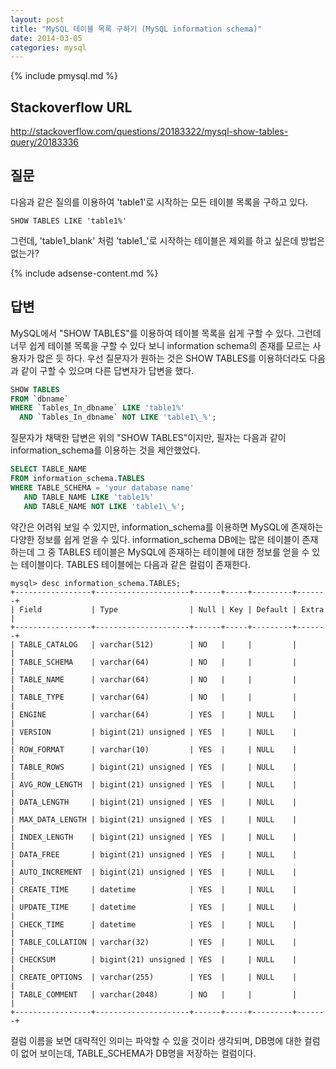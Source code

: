 ```yaml
---
layout: post
title: "MySQL 테이블 목록 구하기 (MySQL information schema)"
date: 2014-03-05 
categories: mysql
---
```


{% include pmysql.md %}

## Stackoverflow URL

http://stackoverflow.com/questions/20183322/mysql-show-tables-query/20183336

## 질문

다음과 같은 질의를 이용하여 'table1'로 시작하는 모든 테이블 목록을 구하고 있다.

    SHOW TABLES LIKE 'table1%'

그런데, 'table1_blank' 처럼 'table1_'로 시작하는 테이블은 제외를 하고 싶은데 방법은 없는가?

{% include adsense-content.md %}

## 답변

MySQL에서 "SHOW TABLES"를 이용하여 테이블 목록을 쉽게 구할 수 있다. 그런데 너무 쉽게 테이블 목록을 구할 수 있다 보니 information schema의 존재를 모르는 사용자가 많은 듯 하다. 우선 질문자가 원하는 것은 SHOW TABLES를 이용하더라도 다음과 같이 구할 수 있으며 다른 답변자가 답변을 했다.

```sql
SHOW TABLES
FROM `dbname`
WHERE `Tables_In_dbname` LIKE 'table1%'
  AND `Tables_In_dbname` NOT LIKE 'table1\_%';
```

질문자가 채택한 답변은 위의 "SHOW TABLES"이지만, 필자는 다음과 같이 information_schema를 이용하는 것을 제안했었다.

```sql
SELECT TABLE_NAME
FROM information_schema.TABLES
WHERE TABLE_SCHEMA = 'your database name'
   AND TABLE_NAME LIKE 'table1%'
   AND TABLE_NAME NOT LIKE 'table1\_%';
```

약간은 어려워 보일 수 있지만, information_schema를 이용하면 MySQL에 존재하는 다양한 정보를 쉽게 얻을 수 있다. information_schema DB에는 많은 테이블이 존재하는데 그 중 TABLES 테이블은 MySQL에 존재하는 테이블에 대한 정보를 얻을 수 있는 테이블이다. TABLES 테이블에는 다음과 같은 컬럼이 존재한다.

    mysql> desc information_schema.TABLES;
    +-----------------+---------------------+------+-----+---------+-------+
    | Field           | Type                | Null | Key | Default | Extra |
    +-----------------+---------------------+------+-----+---------+-------+
    | TABLE_CATALOG   | varchar(512)        | NO   |     |         |       |
    | TABLE_SCHEMA    | varchar(64)         | NO   |     |         |       |
    | TABLE_NAME      | varchar(64)         | NO   |     |         |       |
    | TABLE_TYPE      | varchar(64)         | NO   |     |         |       |
    | ENGINE          | varchar(64)         | YES  |     | NULL    |       |
    | VERSION         | bigint(21) unsigned | YES  |     | NULL    |       |
    | ROW_FORMAT      | varchar(10)         | YES  |     | NULL    |       |
    | TABLE_ROWS      | bigint(21) unsigned | YES  |     | NULL    |       |
    | AVG_ROW_LENGTH  | bigint(21) unsigned | YES  |     | NULL    |       |
    | DATA_LENGTH     | bigint(21) unsigned | YES  |     | NULL    |       |
    | MAX_DATA_LENGTH | bigint(21) unsigned | YES  |     | NULL    |       |
    | INDEX_LENGTH    | bigint(21) unsigned | YES  |     | NULL    |       |
    | DATA_FREE       | bigint(21) unsigned | YES  |     | NULL    |       |
    | AUTO_INCREMENT  | bigint(21) unsigned | YES  |     | NULL    |       |
    | CREATE_TIME     | datetime            | YES  |     | NULL    |       |
    | UPDATE_TIME     | datetime            | YES  |     | NULL    |       |
    | CHECK_TIME      | datetime            | YES  |     | NULL    |       |
    | TABLE_COLLATION | varchar(32)         | YES  |     | NULL    |       |
    | CHECKSUM        | bigint(21) unsigned | YES  |     | NULL    |       |
    | CREATE_OPTIONS  | varchar(255)        | YES  |     | NULL    |       |
    | TABLE_COMMENT   | varchar(2048)       | NO   |     |         |       |
    +-----------------+---------------------+------+-----+---------+-------+

컬럼 이름을 보면 대략적인 의미는 파악할 수 있을 것이라 생각되며, DB명에 대한 컬럼이 없어 보이는데, TABLE_SCHEMA가 DB명을 저장하는 컬럼이다.
